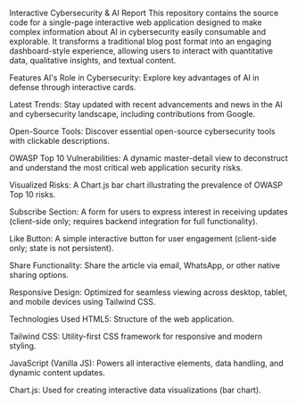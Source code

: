 Interactive Cybersecurity & AI Report
This repository contains the source code for a single-page interactive web application designed to make complex information about AI in cybersecurity easily consumable and explorable. It transforms a traditional blog post format into an engaging dashboard-style experience, allowing users to interact with quantitative data, qualitative insights, and textual content.

Features
AI's Role in Cybersecurity: Explore key advantages of AI in defense through interactive cards.

Latest Trends: Stay updated with recent advancements and news in the AI and cybersecurity landscape, including contributions from Google.

Open-Source Tools: Discover essential open-source cybersecurity tools with clickable descriptions.

OWASP Top 10 Vulnerabilities: A dynamic master-detail view to deconstruct and understand the most critical web application security risks.

Visualized Risks: A Chart.js bar chart illustrating the prevalence of OWASP Top 10 risks.

Subscribe Section: A form for users to express interest in receiving updates (client-side only; requires backend integration for full functionality).

Like Button: A simple interactive button for user engagement (client-side only; state is not persistent).

Share Functionality: Share the article via email, WhatsApp, or other native sharing options.

Responsive Design: Optimized for seamless viewing across desktop, tablet, and mobile devices using Tailwind CSS.

Technologies Used
HTML5: Structure of the web application.

Tailwind CSS: Utility-first CSS framework for responsive and modern styling.

JavaScript (Vanilla JS): Powers all interactive elements, data handling, and dynamic content updates.

Chart.js: Used for creating interactive data visualizations (bar chart).
